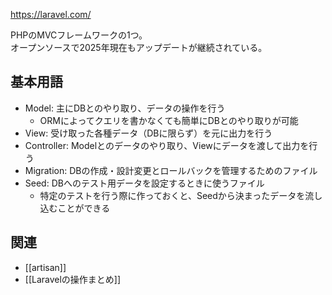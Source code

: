 https://laravel.com/

PHPのMVCフレームワークの1つ。  
オープンソースで2025年現在もアップデートが継続されている。

## 基本用語
* Model: 主にDBとのやり取り、データの操作を行う
	- ORMによってクエリを書かなくても簡単にDBとのやり取りが可能
* View: 受け取った各種データ（DBに限らず）を元に出力を行う
* Controller: Modelとのデータのやり取り、Viewにデータを渡して出力を行う
* Migration: DBの作成・設計変更とロールバックを管理するためのファイル
* Seed: DBへのテスト用データを設定するときに使うファイル
	- 特定のテストを行う際に作っておくと、Seedから決まったデータを流し込むことができる

## 関連
* [[artisan]]
* [[Laravelの操作まとめ]]